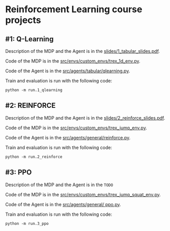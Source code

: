 # Reinforcement Learning course projects


## \#1: Q-Learning

Description of the MDP and the Agent is in the [slides/1\_tabular_slides.pdf](slides/1_qlearning_slides.pdf).

Code of the MDP is in the [src/envs/custom_envs/trex\_1d\_env.py](src/envs/custom_envs/trex_1d_env.py).


Code of the Agent is in the [src/agents/tabular/qlearning.py](src/agents/tabular/qlearning.py).

Train and evaluation is run with the following code:

```shell
python -m run.1_qlearning
```

## \#2: REINFORCE

Description of the MDP and the Agent is in the [slides/2\_reinforce_slides.pdf](slides/2_reinforce_slides.pdf).

Code of the MDP is in the [src/envs/custom_envs/trex\_jump\_env.py](src/envs/custom_envs/trex_jump_env.py).


Code of the Agent is in the [src/agents/general/reinforce.py](src/agents/general/reinforce.py).

Train and evaluation is run with the following code:

```shell
python -m run.2_reinforce
```

## \#3: PPO

Description of the MDP and the Agent is in the `TODO`
<!--[slides/2\_reinforce_slides.pdf](slides/2_reinforce_slides.pdf).-->

Code of the MDP is in the [src/envs/custom_envs/trex\_jump\_squat\_env.py](src/envs/custom_envs/trex_jump_squat_env.py).


Code of the Agent is in the [src/agents/general/ ppo.py](src/agents/general/ppo.py).
 
Train and evaluation is run with the following code:

```shell
python -m run.3_ppo
```